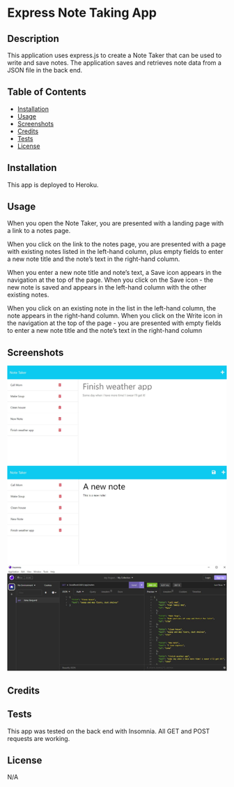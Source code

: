 # Express Note Taking App

## Description

This application uses express.js to create a Note Taker that can be used to write and save notes. The application saves and retrieves note data from a JSON file in the back end.

## Table of Contents
- [Installation](#installation)
- [Usage](#usage)
- [Screenshots](#Screenshots)
- [Credits](#credits)
- [Tests](#tests)
- [License](#license)

## Installation
This app is deployed to Heroku.

## Usage
When you open the Note Taker, you are presented with a landing page with a link to a notes page. 

When you click on the link to the notes page, you are presented with a page with existing notes listed in the left-hand column, plus empty fields to enter a new note title and the note’s text in the right-hand column. 

When you enter a new note title and note’s text, a Save icon appears in the navigation at the top of the page. When you click on the Save icon - the new note is saved and appears in the left-hand column with the other existing notes.

When you click on an existing note in the list in the left-hand column, the note appears in the right-hand column. When you click on the Write icon in the navigation at the top of the page - you are presented with empty fields to enter a new note title and the note’s text in the right-hand column

## Screenshots

![Application](Assets/s_shot1.jpg) 
![Application](Assets/s_shot2.jpg) 
![Application](Assets/s_shot3.jpg) 


## Credits

## Tests
This app was tested on the back end with Insomnia. All GET and POST requests are working.

## License
N/A


